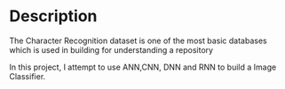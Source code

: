 # Description

The Character Recognition dataset is one of the most basic databases which is used in building for understanding a repository

In this project, I attempt to use ANN,CNN, DNN and RNN to build a Image Classifier.

